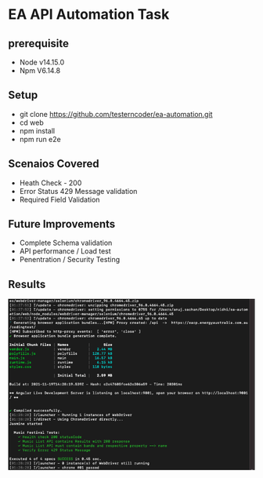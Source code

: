 # EA API Automation Task

## prerequisite
- Node v14.15.0
- Npm V6.14.8


## Setup

- git clone https://github.com/testerncoder/ea-automation.git
- cd web
- npm install
- npm run e2e

## Scenaios Covered
- Heath Check - 200 
- Error Status 429 Message validation 
- Required Field Validation

## Future Improvements
- Complete Schema validation
- API performance / Load test
- Penentration / Security Testing
## Results

![Demo](images/demo.jpeg)